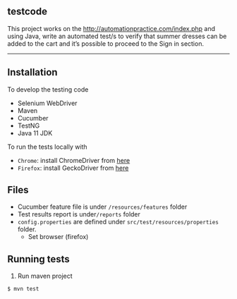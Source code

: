 ## testcode
This project works on the  http://automationpractice.com/index.php and using Java, write an automated test/s to verify
that summer dresses can be added to the cart and it’s possible to proceed to the Sign in section.

---
## Installation
To develop the testing code
- Selenium WebDriver
- Maven
- Cucumber
- TestNG
- Java 11 JDK 

To run the tests locally with 
- `Chrome`: install ChromeDriver from [here](http://chromedriver.chromium.org)
- `Firefox`: install GeckoDriver from [here](https://github.com/mozilla/geckodriver/releases)


## Files

- Cucumber feature file is under `/resources/features` folder
- Test results report is under`/reports` folder
- `config.properties` are defined under `src/test/resources/properties` folder.
  - Set browser (firefox)

## Running tests ##

1. Run maven project

```console
$ mvn test
```

